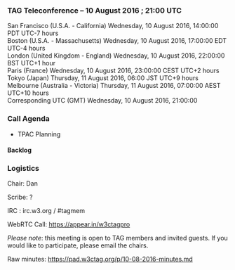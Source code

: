### TAG Teleconference – 10 August 2016 ; 21:00 UTC

San Francisco (U.S.A. - California)	Wednesday, 10 August 2016, 14:00:00	PDT	UTC-7 hours  
Boston (U.S.A. - Massachusetts)	Wednesday, 10 August 2016, 17:00:00	EDT	UTC-4 hours  
London (United Kingdom - England)	Wednesday, 10 August 2016, 22:00:00	BST	UTC+1 hour  
Paris (France)	Wednesday, 10 August 2016, 23:00:00	CEST	UTC+2 hours  
Tokyo (Japan)	Thursday, 11 August 2016, 06:00	JST	UTC+9 hours  
Melbourne (Australia - Victoria)	Thursday, 11 August 2016, 07:00:00	AEST	UTC+10 hours  
Corresponding UTC (GMT)	Wednesday, 10 August 2016, 21:00:00	 

### Call Agenda
* TPAC Planning


#### Backlog

### Logistics

Chair: Dan

Scribe: ?

IRC : irc.w3.org / #tagmem

WebRTC Call: https://appear.in/w3ctagpro

*Please note*: this meeting is open to TAG members and invited guests. If you would like to participate, please email the chairs.

Raw minutes: https://pad.w3ctag.org/p/10-08-2016-minutes.md
